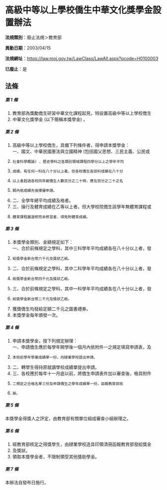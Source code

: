 # 高級中等以上學校僑生中華文化獎學金設置辦法

**法規類別**：廢止法規＞教育部

**異動日期**：2003/04/15  

**法規網址**：https://law.moj.gov.tw/LawClass/LawAll.aspx?pcode=H0100003

**已廢止**：是



## 法條
##### 第 1 條
1. 教育部為獎勵僑生研習中華文化課程起見，特設置高級中等以上學校僑生
1. 中華文化獎學金 (以下簡稱本獎學金) 。

##### 第 2 條
1. 高級中等以上學校僑生，具備下列條件者，得申請本獎學金：  
一、國文、中華民國憲法與立國精神 (包括國父思想、三民主義、公民或
1.     社會科學概論) 、歷史學科之各類別領域課程四學分以上之學年平均
1.     成績，有任何一科在八十分以上者。但各校僑生各該科成績在八十分
1.     以上者超過各校同年級僑生人數百分之二十時，應在百分之二十之名
1.     額內依成績先後擇優申請。
1. 二、全學年總平均成績及格者。
1. 三、操行及體育成績在乙等以上者。但大學校院僑生該學年無體育課程或
1.     體育課程屬選修而未修習者，得免附體育成績。

##### 第 3 條
1. 本獎學金類別、金額規定如下：  
一、合於前條規定之學科，其中三科學年平均成績各在八十分以上者，發
1.     給獎學金新台幣六千元及獎狀乙紙。
1. 二、合於前條規定之學科，其中二科學年平均成績各在八十分以上者，發
1.     給獎學金新台幣四千元及獎狀乙紙。
1. 三、合於前條規定之學科，其中一科學年平均成績各在八十分以上者，發
1.     給獎學金新台幣二千元及獎狀乙紙。
1. 獲獎僑生均發給定額二千元之圖書禮券。　　　　　　
1. 本獎學金每年頒發一次。

##### 第 4 條
1. 申請本獎學金，按下列規定辦理：  
一、申請僑生應於每學年開學後一個月內依附件一之規定填寫申請表，及
1.     本校前學年學業成績單一份，向肄業學校提出申請。
1. 二、轉學生得持原就讀學校成績單提出申請。
1. 三、各校應於每年十一月底以前，將僑生申請表件加以審查後，檢具附件
1.     二規定之合格名單三份及申請僑生之學年成績單一份，函報教育部核
1.     辦。

##### 第 5 條
本獎學金得獎人之評定，由教育部有關單位組成審查小組辦理之。

##### 第 6 條
1. 經教育部核定之得獎學生，由肄業學校造具印領清冊函報教育部發給獎金
1. 及獎狀。
1. 領取本獎學金者，不限制領受其他獎助學金。

##### 第 7 條
本辦法自發布日施行。


